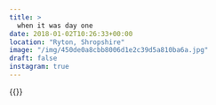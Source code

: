 ```yaml
---
title: >
  when it was day one
date: 2018-01-02T10:26:33+00:00
location: "Ryton, Shropshire"
image: "/img/450de0a8cbb8006d1e2c39d5a810ba6a.jpg"
draft: false
instagram: true
---
```


{{<photo src="/img/450de0a8cbb8006d1e2c39d5a810ba6a.jpg">}}
